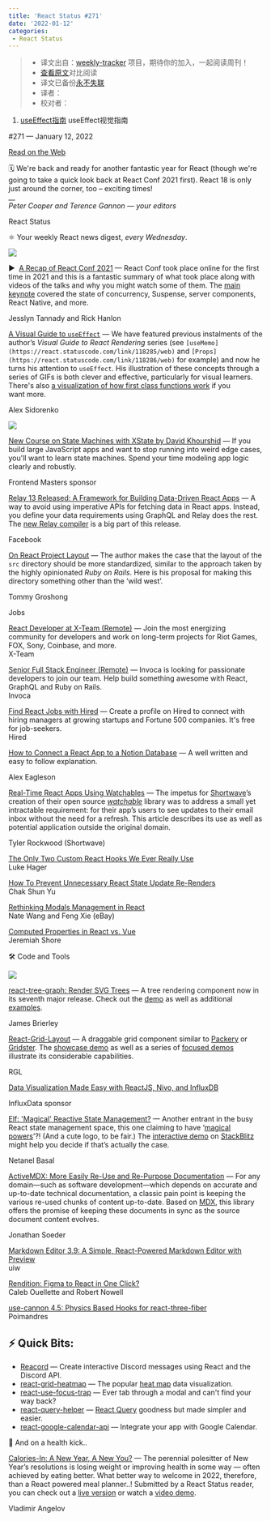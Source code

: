 ```yaml
---
title: 'React Status #271'
date: '2022-01-12'
categories:
 - React Status
---
```

> * 译文出自：[weekly-tracker](https://github.com/FEDarling/weekly-tracker) 项目，期待你的加入，一起阅读周刊！
> * [查看原文](https://react.statuscode.com/link/118281/web)对比阅读
> * 译文已备份[永不失联]()
> * 译者：
> * 校对者：

1. [useEffect指南](./a_visual_guide_to_useEffect.md) useEffect视觉指南

#​271 — January 12, 2022

[Read on the Web](https://react.statuscode.com/link/118281/web)

🗓 We're back and ready for another fantastic year for React (though we're going to take a quick look back at React Conf 2021 first). React 18 is only just around the corner, too – exciting times!  
\_\_  
_Peter Cooper and Terence Gannon — your editors_

React Status

⚛️ Your weekly React news digest, _every Wednesday_.

[![](https://res.cloudinary.com/cpress/image/upload/w_1280,e_sharpen:60/chkepxfwyol46ieebmis.jpg)](https://react.statuscode.com/link/118282/web)

▶  [A Recap of React Conf 2021](https://react.statuscode.com/link/118282/web "reactjs.org") — React Conf took place online for the first time in 2021 and this is a fantastic summary of what took place along with videos of the talks and why you might watch some of them. The [main keynote](https://react.statuscode.com/link/118283/web) covered the state of concurrency, Suspense, server components, React Native, and more.

Jesslyn Tannady and Rick Hanlon

[A Visual Guide to `useEffect`](https://react.statuscode.com/link/118284/web "alexsidorenko.com") — We have featured previous instalments of the author’s _Visual Guide to React Rendering_ series (see `[useMemo](https://react.statuscode.com/link/118285/web)` and `[Props](https://react.statuscode.com/link/118286/web)` for example) and now he turns his attention to `useEffect`. His illustration of these concepts through a series of GIFs is both clever and effective, particularly for visual learners. There's also [a visualization of how first class functions work](https://react.statuscode.com/link/118287/web) if you want more.

Alex Sidorenko

[![](https://copm.s3.amazonaws.com/c195ee88.jpg)](https://react.statuscode.com/link/118288/web)

[New Course on State Machines with XState by David Khourshid](https://react.statuscode.com/link/118288/web "frontendmasters.com") — If you build large JavaScript apps and want to stop running into weird edge cases, you'll want to learn state machines. Spend your time modeling app logic clearly and robustly.

Frontend Masters sponsor

[Relay 13 Released: A Framework for Building Data-Driven React Apps](https://react.statuscode.com/link/118289/web "github.com") — A way to avoid using imperative APIs for fetching data in React apps. Instead, you define your data requirements using GraphQL and Relay does the rest. The [new Relay compiler](https://react.statuscode.com/link/118366/web) is a big part of this release.

Facebook

[On React Project Layout](https://react.statuscode.com/link/118290/web "blog.testdouble.com") — The author makes the case that the layout of the `src` directory should be more standardized, similar to the approach taken by the highly opinionated _Ruby on Rails_. Here is his proposal for making this directory something other than the ‘wild west’.

Tommy Groshong

Jobs

[React Developer at X-Team (Remote)](https://react.statuscode.com/link/118294/web) — Join the most energizing community for developers and work on long-term projects for Riot Games, FOX, Sony, Coinbase, and more.  
X-Team

[Senior Full Stack Engineer (Remote)](https://react.statuscode.com/link/118295/web) — Invoca is looking for passionate developers to join our team. Help build something awesome with React, GraphQL and Ruby on Rails.  
Invoca

[Find React Jobs with Hired](https://react.statuscode.com/link/118296/web) — Create a profile on Hired to connect with hiring managers at growing startups and Fortune 500 companies. It's free for job-seekers.  
Hired

[How to Connect a React App to a Notion Database](https://react.statuscode.com/link/118298/web "dev.to") — A well written and easy to follow explanation.

Alex Eagleson

[Real-Time React Apps Using Watchables](https://react.statuscode.com/link/118291/web "www.shortwave.com") — The impetus for [Shortwave](https://react.statuscode.com/link/118292/web)’s creation of their open source _[watchable](https://react.statuscode.com/link/118293/web)_ library was to address a small yet intractable requirement: for their app’s users to see updates to their email inbox without the need for a refresh. This article describes its use as well as potential application outside the original domain.

Tyler Rockwood (Shortwave)

[The Only Two Custom React Hooks We Ever Really Use](https://react.statuscode.com/link/118299/web)  
Luke Hager

[How To Prevent Unnecessary React State Update Re-Renders](https://react.statuscode.com/link/118297/web)  
Chak Shun Yu

[Rethinking Modals Management in React](https://react.statuscode.com/link/118301/web)  
Nate Wang and Feng Xie (eBay)

[Computed Properties in React vs. Vue](https://react.statuscode.com/link/118302/web)  
Jeremiah Shore

🛠 Code and Tools

[![](https://res.cloudinary.com/cpress/image/upload/w_1280,e_sharpen:60/zhxndq6iavr0dehtxv4y.jpg)](https://react.statuscode.com/link/118303/web)

[react-tree-graph: Render SVG Trees](https://react.statuscode.com/link/118303/web "jpb12.github.io") — A tree rendering component now in its seventh major release. Check out the [demo](https://react.statuscode.com/link/118304/web) as well as additional [examples](https://react.statuscode.com/link/118305/web).

James Brierley

[React-Grid-Layout](https://react.statuscode.com/link/118306/web "github.com") — A draggable grid component similar to [Packery](https://react.statuscode.com/link/118307/web) or [Gridster](https://react.statuscode.com/link/118308/web). The [showcase demo](https://react.statuscode.com/link/118309/web) as well as a series of [focused demos](https://react.statuscode.com/link/118310/web) illustrate its considerable capabilities.

RGL

[Data Visualization Made Easy with ReactJS, Nivo, and InfluxDB](https://react.statuscode.com/link/118311/web "www.influxdata.com")

InfluxData sponsor

[Elf: 'Magical' Reactive State Management?](https://react.statuscode.com/link/118312/web "github.com") — Another entrant in the busy React state management space, this one claiming to have ‘[magical powers](https://react.statuscode.com/link/118313/web)’?! (And a cute logo, to be fair.) The [interactive demo](https://react.statuscode.com/link/118314/web) on [StackBlitz](https://react.statuscode.com/link/118315/web) might help you decide if that’s actually the case.

Netanel Basal

[ActiveMDX: More Easily Re-Use and Re-Purpose Documentation](https://react.statuscode.com/link/118316/web "active-mdx.soederpop.com") — For any domain—such as software development—which depends on accurate and up-to-date technical documentation, a classic pain point is keeping the various re-used chunks of content up-to-date. Based on [MDX](https://react.statuscode.com/link/118317/web), this library offers the promise of keeping these documents in sync as the source document content evolves.

Jonathan Soeder

[Markdown Editor 3.9: A Simple, React-Powered Markdown Editor with Preview](https://react.statuscode.com/link/118318/web)  
uiw

[Rendition: Figma to React in One Click?](https://react.statuscode.com/link/118319/web)  
Caleb Ouellette and Robert Nowell

[use-cannon 4.5: Physics Based Hooks for react-three-fiber](https://react.statuscode.com/link/118320/web)  
Poimandres

⚡️ Quick Bits:
--------------

*   [Reacord](https://react.statuscode.com/link/118321/web) — Create interactive Discord messages using React and the Discord API.
*   [react-grid-heatmap](https://react.statuscode.com/link/118322/web) — The popular [heat map](https://react.statuscode.com/link/118323/web) data visualization.
*   [react-use-focus-trap](https://react.statuscode.com/link/118324/web) — Ever tab through a modal and can't find your way back?
*   [react-query-helper](https://react.statuscode.com/link/118325/web) — [React Query](https://react.statuscode.com/link/118326/web) goodness but made simpler and easier.
*   [react-google-calendar-api](https://react.statuscode.com/link/118327/web) — Integrate your app with Google Calendar.

🥦 And on a health kick..

[Calories-In: A New Year, A New You?](https://react.statuscode.com/link/118328/web "github.com") — The perennial polesitter of New Year’s resolutions is losing weight or improving health in some way — often achieved by eating better. What better way to welcome in 2022, therefore, than a React powered meal planner..! Submitted by a React Status reader, you can check out a [live version](https://react.statuscode.com/link/118329/web) or watch a [video demo](https://react.statuscode.com/link/118330/web).

Vladimir Angelov